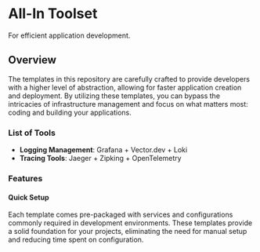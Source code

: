 # All-In Toolset
For efficient application development.

## Overview
The templates in this repository are carefully crafted to provide developers with a higher level of abstraction, allowing for faster application creation and deployment. By utilizing these templates, you can bypass the intricacies of infrastructure management and focus on what matters most: coding and building your applications.

### List of Tools
- **Logging Management**: Grafana + Vector.dev + Loki
- **Tracing Tools**: Jaeger + Zipking + OpenTelemetry

### Features
#### Quick Setup
Each template comes pre-packaged with services and configurations commonly required in development environments. These templates provide a solid foundation for your projects, eliminating the need for manual setup and reducing time spent on configuration.

